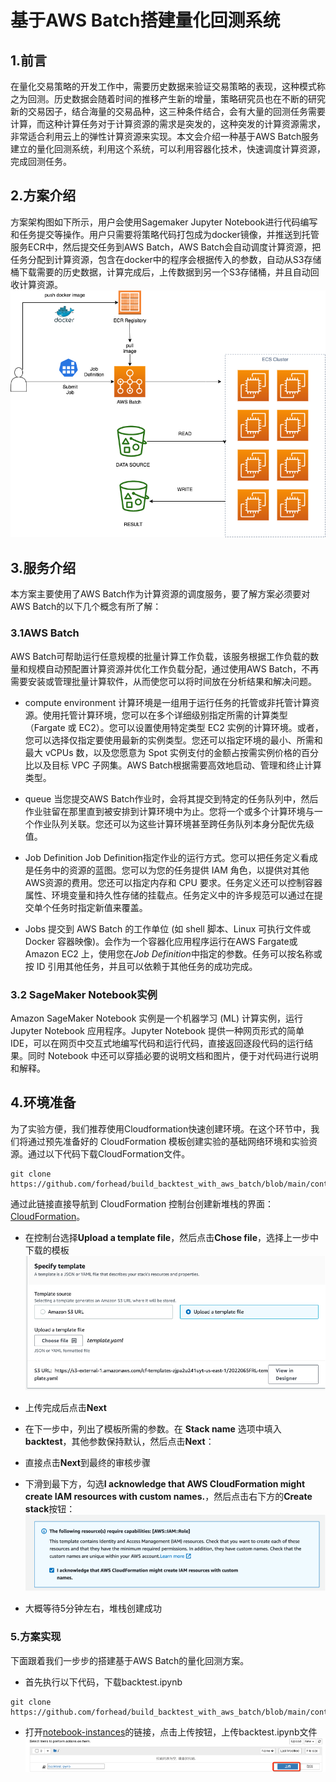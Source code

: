 # 基于AWS Batch搭建量化回测系统

## 1.前言

在量化交易策略的开发工作中，需要历史数据来验证交易策略的表现，这种模式称之为回测。历史数据会随着时间的推移产生新的增量，策略研究员也在不断的研究新的交易因子，结合海量的交易品种，这三种条件结合，会有大量的回测任务需要计算，而这种计算任务对于计算资源的需求是突发的，这种突发的计算资源需求，非常适合利用云上的弹性计算资源来实现。本文会介绍一种基于AWS Batch服务建立的量化回测系统，利用这个系统，可以利用容器化技术，快速调度计算资源，完成回测任务。

## 2.方案介绍

方案架构图如下所示，用户会使用Sagemaker Jupyter Notebook进行代码编写和任务提交等操作。用户只需要将策略代码打包成为docker镜像，并推送到托管服务ECR中，然后提交任务到AWS Batch，AWS Batch会自动调度计算资源，把任务分配到计算资源，包含在docker中的程序会根据传入的参数，自动从S3存储桶下载需要的历史数据，计算完成后，上传数据到另一个S3存储桶，并且自动回收计算资源。
![架构图](/images/architecture.png)

## 3.服务介绍

本方案主要使用了AWS Batch作为计算资源的调度服务，要了解方案必须要对AWS Batch的以下几个概念有所了解：

### 3.1AWS Batch
AWS Batch可帮助运行任意规模的批量计算工作负载，该服务根据工作负载的数量和规模自动预配置计算资源并优化工作负载分配，通过使用AWS Batch，不再需要安装或管理批量计算软件，从而使您可以将时间放在分析结果和解决问题。

* compute environment
计算环境是一组用于运行任务的托管或非托管计算资源。使用托管计算环境，您可以在多个详细级别指定所需的计算类型（Fargate 或 EC2）。您可以设置使用特定类型 EC2 实例的计算环境。或者，您可以选择仅指定要使用最新的实例类型。您还可以指定环境的最小、所需和最大 vCPUs 数，以及您愿意为 Spot 实例支付的金额占按需实例价格的百分比以及目标 VPC 子网集。AWS Batch根据需要高效地启动、管理和终止计算类型。

* queue
当您提交AWS Batch作业时，会将其提交到特定的任务队列中，然后作业驻留在那里直到被安排到计算环境中为止。您将一个或多个计算环境与一个作业队列关联。您还可以为这些计算环境甚至跨任务队列本身分配优先级值。

* Job Definition
Job Definition指定作业的运行方式。您可以把任务定义看成是任务中的资源的蓝图。您可以为您的任务提供 IAM 角色，以提供对其他AWS资源的费用。您还可以指定内存和 CPU 要求。任务定义还可以控制容器属性、环境变量和持久性存储的挂载点。任务定义中的许多规范可以通过在提交单个任务时指定新值来覆盖。

* Jobs
提交到 AWS Batch 的工作单位 (如 shell 脚本、Linux 可执行文件或 Docker 容器映像)。会作为一个容器化应用程序运行在AWS Fargate或 Amazon EC2 上，使用您在*Job Definition*中指定的参数。任务可以按名称或按 ID 引用其他任务，并且可以依赖于其他任务的成功完成。

### 3.2 SageMaker Notebook实例
Amazon SageMaker Notebook 实例是一个机器学习 (ML) 计算实例，运行 Jupyter Notebook 应用程序。Jupyter Notebook 提供一种网页形式的简单 IDE，可以在网页中交互式地编写代码和运行代码，直接返回逐段代码的运行结果。同时 Notebook 中还可以穿插必要的说明文档和图片，便于对代码进行说明和解释。

## 4.环境准备

为了实验方便，我们推荐使用Cloudformation快速创建环境。在这个环节中，我们将通过预先准备好的 CloudFormation 模板创建实验的基础网络环境和实验资源。通过以下代码下载CloudFormation文件。
```
git clone https://github.com/forhead/build_backtest_with_aws_batch/blob/main/content/template.yaml
```

通过此链接直接导航到 CloudFormation 控制台创建新堆栈的界面：[CloudFormation](https://console.aws.amazon.com/cloudformation/home?region=us-east-1#/stacks/create/template)。

* 在控制台选择**Upload a template file**，然后点击**Chose file**，选择上一步中下载的模板
![](/images/4.cloudformation.png)

* 上传完成后点击**Next**
* 在下一步中，列出了模板所需的参数。在 **Stack name** 选项中填入 **backtest**，其他参数保持默认，然后点击**Next**：
* 直接点击**Next**到最终的审核步骤
* 下滑到最下方，勾选**I acknowledge that AWS CloudFormation might create IAM resources with custom names.**，然后点击右下方的**Create stack**按钮：
![](/images/4.cloudformation_acknowledge.png)
* 大概等待5分钟左右，堆栈创建成功

### 5.方案实现
下面跟着我们一步步的搭建基于AWS Batch的量化回测方案。

* 首先执行以下代码，下载backtest.ipynb
```
git clone https://github.com/forhead/build_backtest_with_aws_batch/blob/main/content/backtest.ipynb
```
* 打开[notebook-instances](https://console.aws.amazon.com/sagemaker/home?region=us-east-1#/notebook-instances)的链接，点击上传按钮，上传backtest.ipynb文件
![](/images/5.upload_notebook.png)
